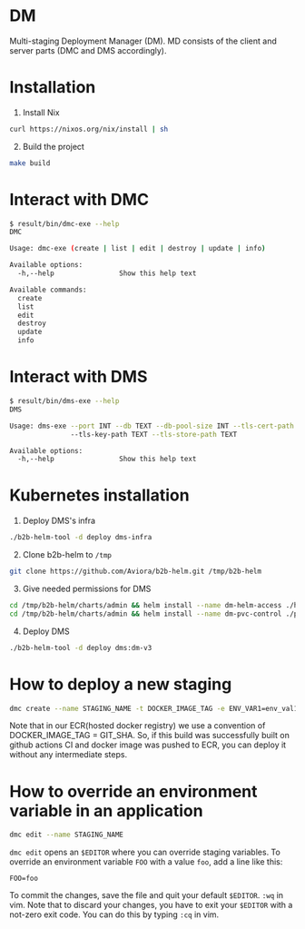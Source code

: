 # DM

Multi-staging Deployment Manager (DM). MD consists of the client and server parts (DMC and DMS  accordingly).

# Installation

1. Install Nix

```bash
curl https://nixos.org/nix/install | sh
```

2. Build the project

```bash
make build
```

# Interact with DMC

```bash
$ result/bin/dmc-exe --help
DMC

Usage: dmc-exe (create | list | edit | destroy | update | info)

Available options:
  -h,--help                Show this help text

Available commands:
  create
  list
  edit
  destroy
  update
  info
```

# Interact with DMS

```bash
$ result/bin/dms-exe --help
DMS

Usage: dms-exe --port INT --db TEXT --db-pool-size INT --tls-cert-path TEXT
               --tls-key-path TEXT --tls-store-path TEXT

Available options:
  -h,--help                Show this help text
```

# Kubernetes installation

1. Deploy DMS's infra

```bash
./b2b-helm-tool -d deploy dms-infra
```

2. Clone b2b-helm to `/tmp`

```bash
git clone https://github.com/Aviora/b2b-helm.git /tmp/b2b-helm
```

3. Give needed permissions for DMS

```bash
cd /tmp/b2b-helm/charts/admin && helm install --name dm-helm-access ./helm-access
cd /tmp/b2b-helm/charts/admin && helm install --name dm-pvc-control ./pvc-control
```

4. Deploy DMS

```bash
./b2b-helm-tool -d deploy dms:dm-v3
```

# How to deploy a new staging

```bash
dmc create --name STAGING_NAME -t DOCKER_IMAGE_TAG -e ENV_VAR1=env_val1 -e ENV_VAR2=env_val2
```

Note that in our ECR(hosted docker registry) we use a convention of
DOCKER_IMAGE_TAG = GIT_SHA. So, if this build was successfully built on github
actions CI and docker image was pushed to ECR, you can deploy it without any
intermediate steps.

# How to override an environment variable in an application

```bash
dmc edit --name STAGING_NAME
```

`dmc edit` opens an `$EDITOR` where you can override staging variables. To
override an environment variable `FOO` with a value `foo`, add a line like this:

```
FOO=foo
```

To commit the changes, save the file and quit your default `$EDITOR`. `:wq` in
vim. Note that to discard your changes, you have to exit your `$EDITOR` with a
not-zero exit code. You can do this by typing `:cq` in vim.
